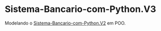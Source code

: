 # Sistema-Bancario-com-Python.V3
Modelando o [Sistema-Bancario-com-Python.V2](https://github.com/Marcosvini-cs/Sistema-Bancario-com-Python.V2) em POO.
